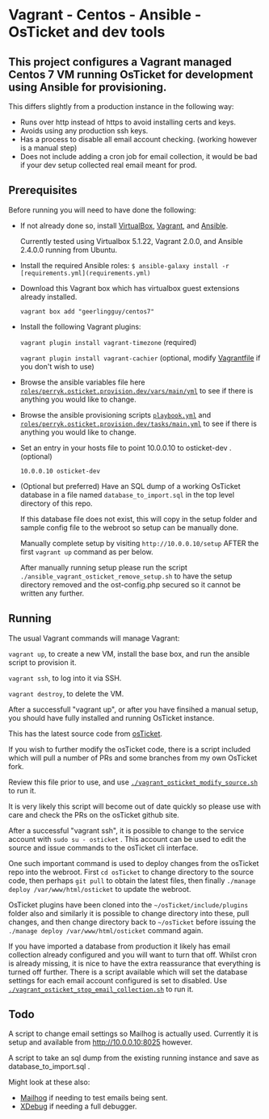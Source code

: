 # Vagrant - Centos - Ansible - OsTicket and dev tools

## This project configures a Vagrant managed Centos 7 VM running OsTicket for development using Ansible for provisioning.

This differs slightly from a production instance in the following way:

* Runs over http instead of https to avoid installing certs and keys.
* Avoids using any production ssh keys.
* Has a process to disable all email account checking. (working however is a manual step)
* Does not include adding a cron job for email collection, it would be bad if your dev setup collected real email meant for prod.

## Prerequisites

Before running you will need to have done the following:

* If not already done so, install [VirtualBox](https://www.virtualbox.org/wiki/Downloads), [Vagrant](https://www.vagrantup.com/downloads.html), and [Ansible](http://docs.ansible.com/intro_installation.html).

  Currently tested using Virtualbox 5.1.22, Vagrant 2.0.0, and Ansible 2.4.0.0 running from Ubuntu.

* Install the required Ansible roles: `$ ansible-galaxy install -r [requirements.yml](requirements.yml)`

* Download this Vagrant box which has virtualbox guest extensions already installed.

  `vagrant box add "geerlingguy/centos7"`

* Install the following Vagrant plugins: 

  `vagrant plugin install vagrant-timezone` (required)

  `vagrant plugin install vagrant-cachier` (optional, modify [Vagrantfile](Vagrantfile) if you don't wish to use)

* Browse the ansible variables file here [`roles/perryk.osticket.provision.dev/vars/main/yml`](roles/perryk.osticket.provision.dev/vars/main/yml) to see if there is anything you would like to change.

* Browse the ansible provisioning scripts [`playbook.yml`](playbook.yml) and [`roles/perryk.osticket.provision.dev/tasks/main.yml`](roles/perryk.osticket.provision.dev/tasks/main.yml) to see if there is anything you would like to change.

* Set an entry in your hosts file to point 10.0.0.10 to osticket-dev . (optional)

  `10.0.0.10 osticket-dev`

* (Optional but preferred) Have an SQL dump of a working OsTicket database in a file named `database_to_import.sql` in the top level directory of this repo.

  If this database file does not exist, this will copy in the setup folder and sample config file to the webroot so setup can be manually done.

  Manually complete setup by visiting `http://10.0.0.10/setup` AFTER the first `vagrant up` command as per below.

  After manually running setup please run the script `./ansible_vagrant_osticket_remove_setup.sh` to have the setup directory removed and the ost-config.php secured so it cannot be written any further.


## Running

The usual Vagrant commands will manage Vagrant:

`vagrant up`, to create a new VM, install the base box, and run the ansible script to provision it.

`vagrant ssh`, to log into it via SSH.

`vagrant destroy`, to delete the VM.

After a successfull "vagrant up", or after you have finsihed a manual setup, you should have fully installed and running OsTicket instance.

This has the latest source code from [osTicket](https://github.com/osticket/osticket).

If you wish to further modify the osTicket code, there is a script included which will pull a number of PRs and some branches from my own OsTicket fork.

Review this file prior to use, and use [`./vagrant_osticket_modify_source.sh`](vagrant_osticket_modify_source.sh) to run it.

It is very likely this script will become out of date quickly so please use with care and check the PRs on the osTicket github site.

After a successful "vagrant ssh", it is possible to change to the service account with `sudo su - osticket` . This account can be used to edit the source and issue commands to the osTicket cli interface.

One such important command is used to deploy changes from the osTicket repo into the webroot. First `cd osTicket` to change directory to the source code, then perhaps `git pull` to obtain the latest files, then finally `./manage deploy /var/www/html/osticket` to update the webroot.

OsTicket plugins have been cloned into the `~/osTicket/include/plugins` folder also and similarly it is possible to change directory into these, pull changes, and then change directory back to `~/osTicket` before issuing the `./manage deploy /var/www/html/osticket` command again.

If you have imported a database from production it likely has email collection already configured and you will want to turn that off. Whilst cron is already missing, it is nice to have the extra reassurance that everything is turned off further. There is a script available which will set the database settings for each email account configured is set to disabled. Use [`./vagrant_osticket_stop_email_collection.sh`](vagrant_osticket_stop_email_collection.sh) to run it.

## Todo

A script to change email settings so Mailhog is actually used. Currently it is setup and available from http://10.0.0.10:8025 however.

A script to take an sql dump from the existing running instance and save as database_to_import.sql .

Might look at these also:

* [Mailhog](https://github.com/geerlingguy/ansible-role-mailhog) if needing to test emails being sent.
* [XDebug](https://github.com/geerlingguy/ansible-role-php-xdebug) if needing a full debugger. 


